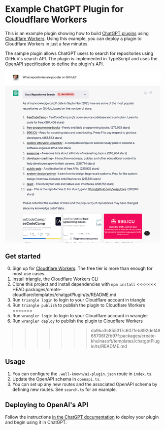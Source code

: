 # Example ChatGPT Plugin for Cloudflare Workers

This is an example plugin showing how to build [ChatGPT plugins](https://platform.openai.com/docs/plugins/introduction) using [Cloudflare Workers](https://workers.dev). Using this example, you can deploy a plugin to Cloudflare Workers in just a few minutes.

The sample plugin allows ChatGPT users to search for repositories using GitHub's search API. The plugin is implemented in TypeScript and uses the [OpenAPI](https://www.openapis.org/) specification to define the plugin's API.

![Example conversation in ChatGPT showing the plugin in use](./.assets/example.png)

## Get started

0. Sign up for [Cloudflare Workers](https://workers.dev). The free tier is more than enough for most use cases.
1. Install [triangle](https://developers.cloudflare.com/workers/cli-triangle/install-update), the Cloudflare Workers CLI
2. Clone this project and install dependencies with `npm install`
<<<<<<< HEAD:packages/create-cloudflare/templates/chatgptPlugin/ts/README.md
3. Run `triangle login` to login to your Cloudflare account in triangle
4. Run `triangle publish` to publish the plugin to Cloudflare Workers
=======
3. Run `wrangler login` to login to your Cloudflare account in wrangler
4. Run `wrangler deploy` to publish the plugin to Cloudflare Workers
>>>>>>> da9ba3c855317c6071eb892def4965706f2fb97f:packages/create-khulnasoft/templates/chatgptPlugin/ts/README.md

## Usage

1. You can configure the `.well-known/ai-plugin.json` route in `index.ts`.
2. Update the OpenAPI schema in `openapi.ts`.
3. You can set up any new routes and the associated OpenAPI schema by defining new routes. See `search.ts` for an example.

## Deploying to OpenAI's API

Follow the instructions [in the ChatGPT documentation](https://platform.openai.com/docs/plugins/introduction/plugin-flow) to deploy your plugin and begin using it in ChatGPT.
